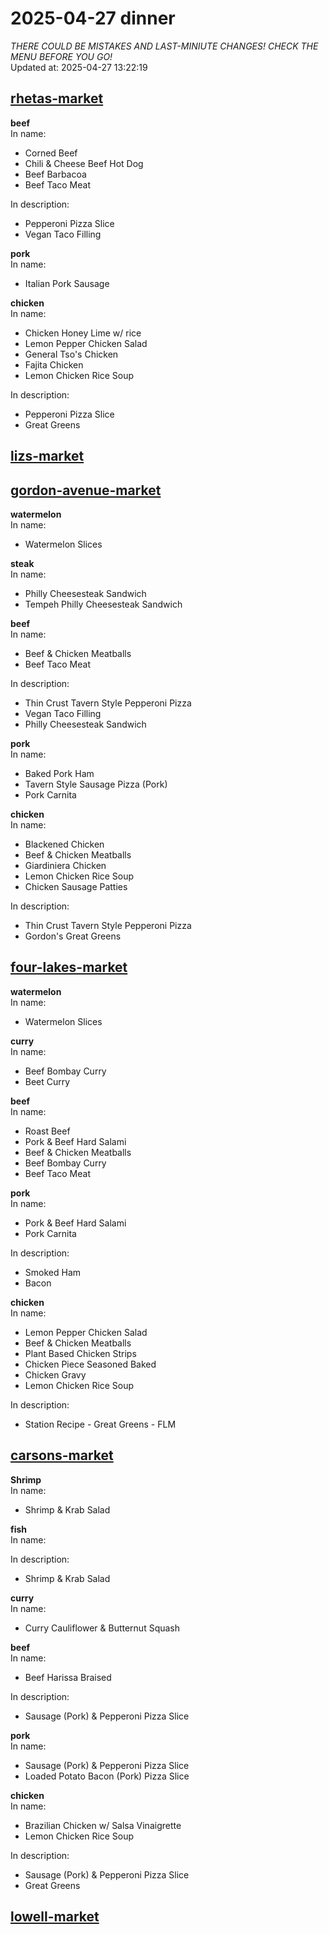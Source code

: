 # 2025-04-27 dinner  
*THERE COULD BE MISTAKES AND LAST-MINIUTE CHANGES! CHECK THE MENU BEFORE YOU GO!*  
Updated at: 2025-04-27 13:22:19  
## [rhetas-market](https://wisc-housingdining.nutrislice.com/menu/rhetas-market/dinner/2025-04-27)  
**beef**  
In name:   
 - Corned Beef  
 - Chili & Cheese Beef Hot Dog  
 - Beef Barbacoa  
 - Beef Taco Meat  
  
In description:   
 - Pepperoni Pizza Slice  
 - Vegan Taco Filling  
  
**pork**  
In name:   
 - Italian Pork Sausage  
  
**chicken**  
In name:   
 - Chicken Honey Lime w/ rice  
 - Lemon Pepper Chicken Salad  
 - General Tso's Chicken  
 - Fajita Chicken  
 - Lemon Chicken Rice Soup  
  
In description:   
 - Pepperoni Pizza Slice  
 - Great Greens  
  
## [lizs-market](https://wisc-housingdining.nutrislice.com/menu/lizs-market/dinner/2025-04-27)  
## [gordon-avenue-market](https://wisc-housingdining.nutrislice.com/menu/gordon-avenue-market/dinner/2025-04-27)  
**watermelon**  
In name:   
 - Watermelon Slices  
  
**steak**  
In name:   
 - Philly Cheesesteak Sandwich  
 - Tempeh Philly Cheesesteak Sandwich  
  
**beef**  
In name:   
 - Beef & Chicken Meatballs  
 - Beef Taco Meat  
  
In description:   
 - Thin Crust Tavern Style Pepperoni Pizza  
 - Vegan Taco Filling  
 - Philly Cheesesteak Sandwich  
  
**pork**  
In name:   
 - Baked Pork Ham  
 - Tavern Style Sausage Pizza (Pork)  
 - Pork Carnita  
  
**chicken**  
In name:   
 - Blackened Chicken  
 - Beef & Chicken Meatballs  
 - Giardiniera Chicken  
 - Lemon Chicken Rice Soup  
 - Chicken Sausage Patties  
  
In description:   
 - Thin Crust Tavern Style Pepperoni Pizza  
 - Gordon's Great Greens  
  
## [four-lakes-market](https://wisc-housingdining.nutrislice.com/menu/four-lakes-market/dinner/2025-04-27)  
**watermelon**  
In name:   
 - Watermelon Slices  
  
**curry**  
In name:   
 - Beef Bombay Curry  
 - Beet Curry  
  
**beef**  
In name:   
 - Roast Beef  
 - Pork & Beef Hard Salami  
 - Beef & Chicken Meatballs  
 - Beef Bombay Curry  
 - Beef Taco Meat  
  
**pork**  
In name:   
 - Pork & Beef Hard Salami  
 - Pork Carnita  
  
In description:   
 - Smoked Ham  
 - Bacon  
  
**chicken**  
In name:   
 - Lemon Pepper Chicken Salad  
 - Beef & Chicken Meatballs  
 - Plant Based Chicken Strips  
 - Chicken Piece Seasoned Baked  
 - Chicken Gravy  
 - Lemon Chicken Rice Soup  
  
In description:   
 - Station Recipe - Great Greens - FLM  
  
## [carsons-market](https://wisc-housingdining.nutrislice.com/menu/carsons-market/dinner/2025-04-27)  
**Shrimp**  
In name:   
 - Shrimp & Krab Salad  
  
**fish**  
In name:   
  
In description:   
 - Shrimp & Krab Salad  
  
**curry**  
In name:   
 - Curry Cauliflower & Butternut Squash  
  
**beef**  
In name:   
 - Beef Harissa Braised  
  
In description:   
 - Sausage (Pork) & Pepperoni Pizza Slice  
  
**pork**  
In name:   
 - Sausage (Pork) & Pepperoni Pizza Slice  
 - Loaded Potato Bacon (Pork) Pizza Slice  
  
**chicken**  
In name:   
 - Brazilian Chicken w/ Salsa Vinaigrette  
 - Lemon Chicken Rice Soup  
  
In description:   
 - Sausage (Pork) & Pepperoni Pizza Slice  
 - Great Greens  
  
## [lowell-market](https://wisc-housingdining.nutrislice.com/menu/lowell-market/dinner/2025-04-27)  
  
